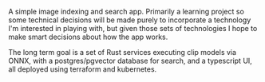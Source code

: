 A simple image indexing and search app. Primarily a learning project so some technical decisions will be made purely to incorporate a technology I'm interested in playing with, but given those sets of technologies I hope to make smart decisions about how the app works.

The long term goal is a set of Rust services executing clip models via ONNX, with a postgres/pgvector database for search, and a typescript UI, all deployed using terraform and kubernetes. 